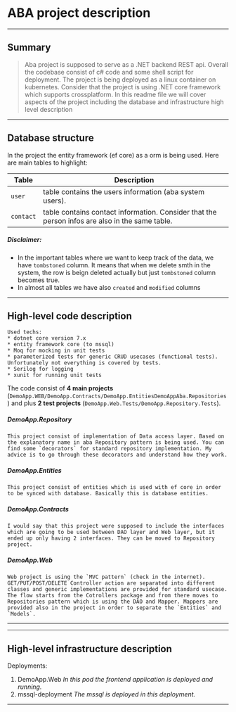 # ABA project description

---

## Summary
> Aba project is supposed to serve as a .NET backend REST api.
Overall the codebase consist of c# code and some shell script for deployment.
The project is being deployed as a linux container on kubernetes. Consider that the project is using .NET core framework which supports crossplatform. In this readme file we will cover aspects of the project including the database and infrastructure high level description

---

## Database structure
In the project the entity framework (ef core) as a orm is being used.
Here are main tables to highlight:

| Table | Description |
| ------ | ------ |
| `user` | table contains the users information (aba system users).  
| `contact` | table contains contact information. Consider that the person infos are also in the same table. |


##### Disclaimer:
* In the important tables where we want to keep track of the data, we have `tombstoned` column. It means that when we delete smth in the system, the row is beign deleted actually but just `tombstoned` column becomes true.
* In almost all tables we have also `created` and `modified` columns

---

## High-level code description

```
Used techs:
* dotnet core version 7.x
* entity framework core (to mssql)
* Moq for mocking in unit tests
* parameterized tests for generic CRUD usecases (functional tests). Unfortunately not everything is covered by tests.
* Serilog for logging
* xunit for running unit tests
```

The code consist of **4 main projects** (`DemoApp.WEB/DemoApp.Contracts/DemoApp.EntitiesDemoAppAba.Repositories`) and plus **2 test projects** (`DemoApp.Web.Tests/DemoApp.Repository.Tests`).

##### DemoApp.Repository
```
This project consist of implementation of Data access layer. Based on the explanatory name in aba Repository pattern is being used. You can find some `decorators` for standard repository implementation. My advice is to go through these decorators and understand how they work.
```
##### DemoApp.Entities
```
This project consist of entities which is used with ef core in order to be synced with database. Basically this is database entities.
```
##### DemoApp.Contracts
```
I would say that this project were supposed to include the interfaces which are going to be used between DAO layer and Web layer, but it ended up only having 2 interfaces. They can be moved to Repository project.
```
##### DemoApp.Web
```
Web project is using the `MVC pattern` (check in the internet). GET/PUT/POST/DELETE Controller action are separated into different classes and generic implementations are provided for standard usecase.
The flow starts from the Cotrollers package and from there moves to Repositories pattern which is using the DAO and Mapper. Mappers are provided also in the project in order to separate the `Entities` and `Models`.

```

---


---

## High-level infrastructure description

Deployments: 
1. DemoApp.Web
*In this pod the frontend application is deployed and running.*
2. mssql-deployment
*The mssql is deployed in this deployment.*

---
